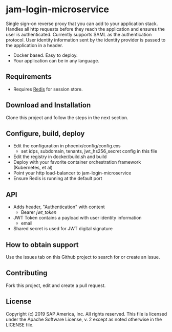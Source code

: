 # jam-login-microservice

Single sign-on reverse proxy that you can add to your application stack.
Handles all http requests before they reach the application and ensures
the user is authenticated. Currently supports SAML as the authentication
protocol. User identity information sent by the identity provider is
passed to the application in a header.

  * Docker based. Easy to deploy.
  * Your application can be in any language.

## Requirements

  * Requires [Redis](https://hub.docker.com/_/redis) for session store.

## Download and Installation

Clone this project and follow the steps in the next section.

## Configure, build, deploy

  * Edit the configuration in phoenix/config/config.exs
    * set idps, subdomain, tenants, jwt_hs256_secret config in this file
  * Edit the registry in docker/build.sh and build
  * Deploy with your favorite container orchestration framework (Kubernetes, et al)
  * Point your http load-balancer to jam-login-microservice
  * Ensure Redis is running at the default port

## API

  * Adds header, "Authentication" with content
    * Bearer *jwt_token*
  * JWT Token contains a payload with user identity information
    * email
  * Shared secret is used for JWT digital signature

## How to obtain support

Use the issues tab on this Github project to search for or create an issue.

## Contributing

Fork this project, edit and create a pull request.

## License

  Copyright (c) 2019 SAP America, Inc. All rights reserved.
  This file is licensed under the Apache Software License, v. 2 except as noted otherwise in the LICENSE file.
